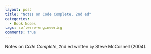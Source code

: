 ```yaml
---
layout: post
title: "Notes on Code Complete, 2nd ed"
categories: 
  - Book Notes
tags: software-engineering
comments: true
---
```


Notes on *Code Complete*, 2nd ed written by Steve McConnell (2004).
